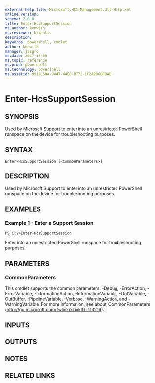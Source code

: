 ```yaml
---
external help file: Microsoft.HCS.Management.dll-Help.xml
online version: 
schema: 2.0.0
title: Enter-HcsSupportSession
ms.author: kenwith
ms.reviewer: brianlic
description: 
keywords: powershell, cmdlet
author: kenwith
manager: jasgro
ms.date: 2017-12-05
ms.topic: reference
ms.prod: powershell
ms.technology: powershell
ms.assetid: 991DE50A-9447-44E8-B772-1F2A286BFBAB
---
```


# Enter-HcsSupportSession

## SYNOPSIS
Used by Microsoft Support to enter into an unrestricted PowerShell runspace on the device for troubleshooting purposes.

## SYNTAX

```
Enter-HcsSupportSession [<CommonParameters>]
```

## DESCRIPTION
Used by Microsoft Support to enter into an unrestricted PowerShell runspace on the device for troubleshooting purposes.

## EXAMPLES

### Example 1 - Enter a Support Session
```
PS C:\>Enter-HcsSupportSession
```

Enter into an unrestricted PowerShell runspace for troubleshooting purposes.

## PARAMETERS

### CommonParameters
This cmdlet supports the common parameters: -Debug, -ErrorAction, -ErrorVariable, -InformationAction, -InformationVariable, -OutVariable, -OutBuffer, -PipelineVariable, -Verbose, -WarningAction, and -WarningVariable. For more information, see about_CommonParameters (http://go.microsoft.com/fwlink/?LinkID=113216).

## INPUTS

## OUTPUTS

## NOTES

## RELATED LINKS

